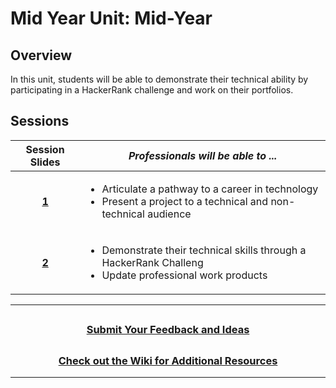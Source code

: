# Mid Year Unit: Mid-Year

## Overview

In this unit, students will be able to demonstrate their technical ability by participating in a HackerRank challenge and work on their portfolios.

## Sessions

|                                                Session Slides                                                 | _Professionals will be able to ..._                                                |
| :-----------------------------------------------------------------------------------------------------------: | --------------------------------------------------------------------------- |
| [**1**]() | <ul><li>Articulate a pathway to a career in technology</li><li>Present a project to a technical and non-technical audience</li></ul>     |
| [**2**](https://docs.google.com/presentation/d/17sTkCZcAJIt_T0K_fSwd9cnS6DwklE_GhJjng6y4a44/edit#slide=id.g36f3732b7b_0_1) | <ul><li>Demonstrate their technical skills through a HackerRank Challeng</li><li>Update professional work products</li></ul>     |

---
## <h3 align="center"><a href="https://docs.google.com/forms/d/e/1FAIpQLSc4oUNSthmU63TqlzUOOWd3buX3tGVIPRNDm0tsLB_nOONRLQ/viewform">Submit Your Feedback and Ideas</a></h3>

## <h3 align="center"><a href="https://github.com/itscodenation/curriculum-21-22/wiki">Check out the Wiki for Additional Resources</a></h3>

---

